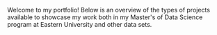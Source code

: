 Welcome to my portfolio! Below is an overview of the types of projects available to showcase my work both in my Master's of Data Science program at Eastern University and other data sets.
